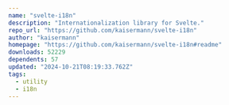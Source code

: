 ```yaml
---
name: "svelte-i18n"
description: "Internationalization library for Svelte."
repo_url: "https://github.com/kaisermann/svelte-i18n"
author: "kaisermann"
homepage: "https://github.com/kaisermann/svelte-i18n#readme"
downloads: 52229
dependents: 57
updated: "2024-10-21T08:19:33.762Z"
tags: 
  - utility
  - i18n
---
```

